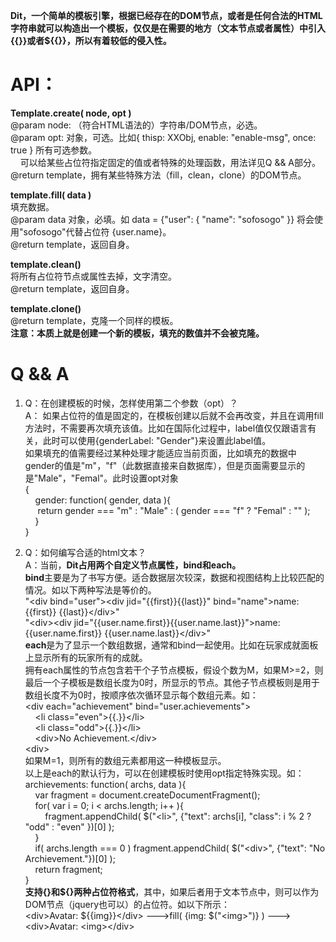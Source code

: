 ﻿**﻿Dit，一个简单的模板引擎，根据已经存在的DOM节点，或者是任何合法的HTML字符串就可以构造出一个模板，仅仅是在需要的地方（文本节点或者属性）中引入{{}}或者${{}}，所以有着较低的侵入性。**  
# API：  
**Template.create( node, opt )**  
@param node: （符合HTML语法的）字符串/DOM节点，必选。  
@param opt: 对象，可选。比如{ thisp: XXObj, enable: "enable-msg", once: true } 所有可选参数。  
&nbsp;&nbsp;&nbsp;&nbsp;可以给某些占位符指定固定的值或者特殊的处理函数，用法详见Q && A部分。  
@return template，拥有某些特殊方法（fill，clean，clone）的DOM节点。  

**template.fill( data )**  
填充数据。  
@param data 对象，必填。如 data = {"user": { "name": "sofosogo" }} 将会使用"sofosogo"代替占位符 {user.name}。  
@return template，返回自身。 
  
**template.clean()**  
将所有占位符节点或属性去掉，文字清空。  
@return template，返回自身。 
  
**template.clone()**  
@return template，克隆一个同样的模板。  
**注意：本质上就是创建一个新的模板，填充的数值并不会被克隆。**  

# Q && A
1. Q：在创建模板的时候，怎样使用第二个参数（opt）？  
A： 如果占位符的值是固定的，在模板创建以后就不会再改变，并且在调用fill方法时，不需要再次填充该值。比如在国际化过程中，label值仅仅跟语言有关，此时可以使用{genderLabel: "Gender"}来设置此label值。  
如果填充的值需要经过某种处理才能适应当前页面，比如填充的数据中gender的值是"m"，"f"（此数据直接来自数据库），但是页面需要显示的是"Male"，"Femal"。此时设置opt对象  
{   
&nbsp;&nbsp;&nbsp;&nbsp;gender: function( gender, data ){  
&nbsp;&nbsp;&nbsp;&nbsp;	return gender === "m" : "Male" : ( gender === "f" ? "Femal" : "" );  
&nbsp;&nbsp;&nbsp;&nbsp;}  
}  

2. Q：如何编写合适的html文本？  
A：当前，**Dit占用两个自定义节点属性，bind和each。**  
**bind**主要是为了书写方便。适合数据层次较深，数据和视图结构上比较匹配的情况。如以下两种写法是等价的。  
"&lt;div bind="user"&gt;&lt;div jid="{{first}}{{last}}" bind="name"&gt;name: {{first}} {{last}}&lt;/div&gt;"  
"&lt;div&gt;&lt;div jid="{{user.name.first}}{{user.name.last}}"&gt;name: {{user.name.first}} {{user.name.last}}&lt;/div&gt;"  
**each**是为了显示一个数组数据，通常和bind一起使用。比如在玩家成就面板上显示所有的玩家所有的成就。  
拥有each属性的节点包含若干个子节点模板，假设个数为M，如果M&gt;=2，则最后一个子模板是数组长度为0时，所显示的节点。其他子节点模板则是用于数组长度不为0时，按顺序依次循环显示每个数组元素。如：  
&lt;div each="achievement" bind="user.achievements"&gt;  
&nbsp;&nbsp;&nbsp;&nbsp;&lt;li class="even"&gt;{{.}}&lt;/li&gt;  
&nbsp;&nbsp;&nbsp;&nbsp;&lt;li class="odd"&gt;{{.}}&lt;/li&gt;  
&nbsp;&nbsp;&nbsp;&nbsp;&lt;div&gt;No Achievement.&lt;/div&gt;  
&lt;div&gt;  
如果M=1，则所有的数组元素都用这一种模板显示。  
以上是each的默认行为，可以在创建模板时使用opt指定特殊实现。如：  
archievements: function( archs, data ){  
&nbsp;&nbsp;&nbsp;&nbsp;var fragment = document.createDocumentFragment();  
&nbsp;&nbsp;&nbsp;&nbsp;for( var i = 0; i < archs.length; i++ ){  
&nbsp;&nbsp;&nbsp;&nbsp;&nbsp;&nbsp;&nbsp;&nbsp;fragment.appendChild( $("&lt;li&gt;", {"text": archs[i], "class": i % 2 ? "odd" : "even" })[0] );  
&nbsp;&nbsp;&nbsp;&nbsp;}  
&nbsp;&nbsp;&nbsp;&nbsp;if( archs.length === 0 ) fragment.appendChild( $("&lt;div&gt;", {"text": "No Archievement."})[0] );  
&nbsp;&nbsp;&nbsp;&nbsp;return fragment;  
}  
**支持{}和${}两种占位符格式**，其中，如果后者用于文本节点中，则可以作为DOM节点（jquery也可以）的占位符。如以下所示：  
&lt;div&gt;Avatar: ${{img}}&lt;/div&gt;  ---&gt;fill( {img: $("&lt;img&gt;")} ) ---&gt; &lt;div&gt;Avatar: &lt;img&gt;&lt;/div&gt;